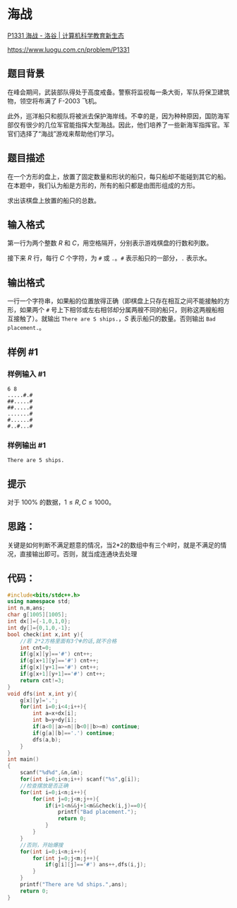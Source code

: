 # 海战

[P1331 海战 - 洛谷 | 计算机科学教育新生态](https://www.luogu.com.cn/problem/P1331)

https://www.luogu.com.cn/problem/P1331

## 题目背景

在峰会期间，武装部队得处于高度戒备。警察将监视每一条大街，军队将保卫建筑物，领空将布满了 F-2003 飞机。

此外，巡洋船只和舰队将被派去保护海岸线。不幸的是，因为种种原因，国防海军部仅有很少的几位军官能指挥大型海战。因此，他们培养了一些新海军指挥官。军官们选择了“海战”游戏来帮助他们学习。

## 题目描述

在一个方形的盘上，放置了固定数量和形状的船只，每只船却不能碰到其它的船。在本题中，我们认为船是方形的，所有的船只都是由图形组成的方形。

求出该棋盘上放置的船只的总数。

## 输入格式

第一行为两个整数 $R$ 和 $C$，用空格隔开，分别表示游戏棋盘的行数和列数。

接下来 $R$ 行，每行 $C$ 个字符，为 `#` 或 `.`。`#` 表示船只的一部分，`.` 表示水。

## 输出格式

一行一个字符串，如果船的位置放得正确（即棋盘上只存在相互之间不能接触的方形，如果两个 `#` 号上下相邻或左右相邻却分属两艘不同的船只，则称这两艘船相互接触了）。就输出 `There are S ships.`，$S$ 表示船只的数量。否则输出 `Bad placement.`。

## 样例 #1

### 样例输入 #1

```
6 8
.....#.#
##.....#
##.....#
.......#
#......#
#..#...#
```

### 样例输出 #1

```
There are 5 ships.
```

## 提示

对于 $100\%$ 的数据，$1 \le R,C \le 1000$。

## 思路：

关键是如何判断不满足题意的情况，当2*2的数组中有三个#时，就是不满足的情况，直接输出即可。否则，就当成连通块去处理

## 代码：

```cpp
#include<bits/stdc++.h>
using namespace std;
int n,m,ans;
char g[1005][1005];
int dx[]={-1,0,1,0};
int dy[]={0,1,0,-1};
bool check(int x,int y){
	//若 2*2方格里面有3个#的话,就不合格
	int cnt=0;
	if(g[x][y]=='#') cnt++;
	if(g[x+1][y]=='#') cnt++;
	if(g[x][y+1]=='#') cnt++;
	if(g[x+1][y+1]=='#') cnt++;
	return cnt!=3; 
}
void dfs(int x,int y){
	g[x][y]='.';
	for(int i=0;i<4;i++){
		int a=x+dx[i];
		int b=y+dy[i];
		if(a<0||a>=n||b<0||b>=m) continue;
		if(g[a][b]=='.') continue;
		dfs(a,b);
	}
}
int main()
{
	scanf("%d%d",&n,&m);
	for(int i=0;i<n;i++) scanf("%s",g[i]);
	//检查摆放是否正确
	for(int i=0;i<n;i++){
		for(int j=0;j<m;j++){
			if(i+1<n&&j+1<m&&check(i,j)==0){
				printf("Bad placement.");
				return 0;
			}
		}
	}
	//否则，开始爆搜
	for(int i=0;i<n;i++){
		for(int j=0;j<m;j++){
			if(g[i][j]=='#') ans++,dfs(i,j);
		}
	}
	printf("There are %d ships.",ans);
	return 0;
}
```

